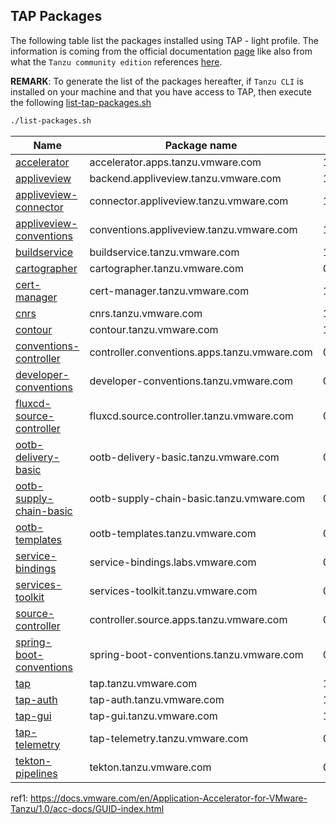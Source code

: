 ## TAP Packages

The following table list the packages installed using TAP - light profile. The information is coming from the official documentation [page](https://docs.vmware.com/en/Tanzu-Application-Platform/1.1/tap/GUID-components.html)
like also from what the `Tanzu community edition` references [here](https://github.com/vmware-tanzu/community-edition#packages).

**REMARK**: To generate the list of the packages hereafter, if `Tanzu CLI` is installed on your machine and that you have access to TAP, then execute the following [list-tap-packages.sh](scripts/list-packages.sh)

```bash
./list-packages.sh
```


| Name                                                                                                                                           | Package name                                 | Version      |
| ------------------------------------------------------------------------------------------------------------------------------------------------ | ---------------------------------------------- | -------------- |
| [accelerator](#ref1)                                                                                                                             | accelerator.apps.tanzu.vmware.com            | 1.1.2        |
| [appliveview](https://docs.vmware.com/en/Application-Live-View-for-VMware-Tanzu/1.0/docs/GUID-index.html)                                      | backend.appliveview.tanzu.vmware.com         | 1.1.0        |
| [appliveview-connector](https://docs.vmware.com/en/Application-Live-View-for-VMware-Tanzu/1.0/docs/GUID-index.html)                            | connector.appliveview.tanzu.vmware.com       | 1.1.0        |
| [appliveview-conventions](https://docs.vmware.com/en/Application-Live-View-for-VMware-Tanzu/1.0/docs/GUID-installing.html)                     | conventions.appliveview.tanzu.vmware.com     | 1.1.0        |
| [buildservice](https://docs.vmware.com/en/Tanzu-Build-Service/1.4/vmware-tanzu-build-service-v14/GUID-index.html)                              | buildservice.tanzu.vmware.com                | 1.5.0        |
| [cartographer](https://docs.vmware.com/en/Tanzu-Application-Platform/1.0/tap/GUID-scc-about.html)                                              | cartographer.tanzu.vmware.com                | 0.3.0        |
| [cert-manager](https://cert-manager.io/docs/)                                                                                                  | cert-manager.tanzu.vmware.com                | 1.5.3+tap.2  |
| [cnrs](https://docs.vmware.com/en/Cloud-Native-Runtimes-for-VMware-Tanzu/1.0/tanzu-cloud-native-runtimes-1-0/GUID-cnr-overview.html)           | cnrs.tanzu.vmware.com                        | 1.2.0        |
| [contour](https://projectcontour.io/)                                                                                                          | contour.tanzu.vmware.com                     | 1.18.2+tap.2 |
| [conventions-controller](https://docs.vmware.com/en/Tanzu-Application-Platform/1.0/tap/GUID-convention-service-about.html)                     | controller.conventions.apps.tanzu.vmware.com | 0.6.3        |
| [developer-conventions](https://docs.vmware.com/en/Tanzu-Application-Platform/1.0/tap/GUID-developer-conventions-about.html)                   | developer-conventions.tanzu.vmware.com       | 0.6.0        |
| [fluxcd-source-controller](https://docs.vmware.com/en/Tanzu-Application-Platform/1.0/tap/GUID-source-controller-about.html)                    | fluxcd.source.controller.tanzu.vmware.com    | 0.16.4       |
| [ootb-delivery-basic](https://docs.vmware.com/en/Tanzu-Application-Platform/1.0/tap/GUID-scc-ootb-delivery-basic.html)                         | ootb-delivery-basic.tanzu.vmware.com         | 0.7.0        |
| [ootb-supply-chain-basic](https://docs.vmware.com/en/Tanzu-Application-Platform/1.0/tap/GUID-scc-ootb-supply-chain-basic.html)                 | ootb-supply-chain-basic.tanzu.vmware.com     | 0.7.0        |
| [ootb-templates](https://docs.vmware.com/en/Tanzu-Application-Platform/1.0/tap/GUID-scc-ootb-templates.html)                                   | ootb-templates.tanzu.vmware.com              | 0.7.0        |
| [service-bindings](https://docs.vmware.com/en/Tanzu-Application-Platform/1.0/tap/GUID-service-bindings-about.html)                             | service-bindings.labs.vmware.com             | 0.7.1        |
| [services-toolkit ](https://docs.vmware.com/en/Services-Toolkit-for-VMware-Tanzu/0.5/services-toolkit-0-5/GUID-overview.html)                  | services-toolkit.tanzu.vmware.com            | 0.6.0        |
| [source-controller](https://docs.vmware.com/en/Tanzu-Application-Platform/1.0/tap/GUID-source-controller-about.html)                           | controller.source.apps.tanzu.vmware.com      | 0.3.3        |
| [spring-boot-conventions](https://docs.vmware.com/en/Tanzu-Application-Platform/1.0/tap/GUID-install-components.html#install-spring-boot-conv) | spring-boot-conventions.tanzu.vmware.com     | 0.4.0        |
| [tap]()                                                                                                                                        | tap.tanzu.vmware.com                         | 1.1.0        |
| [tap-auth]()                                                                                                                                   | tap-auth.tanzu.vmware.com                    | 1.1.0        |
| [tap-gui](https://docs.vmware.com/en/Tanzu-Application-Platform/1.0/tap/GUID-tap-gui-about.html)                                               | tap-gui.tanzu.vmware.com                     | 1.1.0        |
| [tap-telemetry](https://tanzu.vmware.com/legal/telemetry)                                                                                      | tap-telemetry.tanzu.vmware.com               | 0.1.4        |
| [tekton-pipelines](https://docs.vmware.com/en/Tanzu-Application-Platform/1.1/tap/GUID-tekton-tekton-about.html)                                | tekton.tanzu.vmware.com                      | 0.33.2       |

<a name="ref1">ref1</a>: https://docs.vmware.com/en/Application-Accelerator-for-VMware-Tanzu/1.0/acc-docs/GUID-index.html
